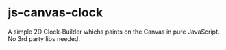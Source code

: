 # js-canvas-clock
A simple 2D Clock-Builder whichs paints on the Canvas in pure JavaScript. No 3rd party libs needed.
